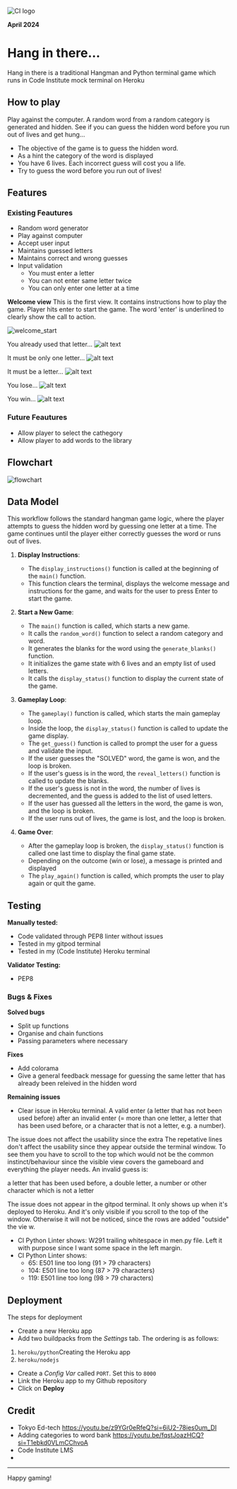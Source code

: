 ![CI logo](https://codeinstitute.s3.amazonaws.com/fullstack/ci_logo_small.png)

**April 2024**

# Hang in there...
Hang in there is a traditional Hangman and Python terminal game which runs in Code Institute mock terminal on Heroku

## How to play

Play against the computer. A random word from a random category is generated and hidden. See if you can guess the hidden word before you run out of lives and get hung...

* The objective of the game is to guess the hidden word.
* As a hint the category of the word is displayed
* You have 6 lives. Each incorrect guess will cost you a life.
* Try to guess the word before you run out of lives!

## Features
### Existing Feautures

* Random word generator
* Play against computer
* Accept user input
* Maintains guessed letters
* Maintains correct and wrong guesses
* Input validation
    * You must enter a letter
    * You can not enter same letter twice
    * You can only enter one letter at a time

**Welcome view**
This is the first view. It contains instructions how to play the game. Player hits enter to start the game. The word 'enter' is underlined to clearly show the call to action.

![welcome_start](image.png)

You already used that letter...
![alt text](image-1.png)

It must be only one letter...
![alt text](image-2.png)

It must be a letter...
![alt text](image-3.png)

You lose...
![alt text](image-4.png)

You win...
![alt text](image-5.png)

### Future Feautures
* Allow player to select the cathegory
* Allow player to add words to the library

## Flowchart
![flowchart](documents/flowchart.png)


## Data Model

This workflow follows the standard hangman game logic, where the player attempts to guess the hidden word by guessing one letter at a time. The game continues until the player either correctly guesses the word or runs out of lives.

1. **Display Instructions**:
   - The `display_instructions()` function is called at the beginning of the `main()` function.
   - This function clears the terminal, displays the welcome message and instructions for the game, and waits for the user to press Enter to start the game.

2. **Start a New Game**:
   - The `main()` function is called, which starts a new game.
   - It calls the `random_word()` function to select a random category and word.
   - It generates the blanks for the word using the `generate_blanks()` function.
   - It initializes the game state with 6 lives and an empty list of used letters.
   - It calls the `display_status()` function to display the current state of the game.

3. **Gameplay Loop**:
   - The `gameplay()` function is called, which starts the main gameplay loop.
   - Inside the loop, the `display_status()` function is called to update the game display.
   - The `get_guess()` function is called to prompt the user for a guess and validate the input.
   - If the user guesses the "SOLVED" word, the game is won, and the loop is broken.
   - If the user's guess is in the word, the `reveal_letters()` function is called to update the blanks.
   - If the user's guess is not in the word, the number of lives is decremented, and the guess is added to the list of used letters.
   - If the user has guessed all the letters in the word, the game is won, and the loop is broken.
   - If the user runs out of lives, the game is lost, and the loop is broken.

4. **Game Over**:
   - After the gameplay loop is broken, the `display_status()` function is called one last time to display the final game state.
   - Depending on the outcome (win or lose), a message is printed and displayed
   - The `play_again()` function is called, which prompts the user to play again or quit the game.


## Testing
**Manually tested:**
* Code validated through PEP8 linter without issues
* Tested in my gitpod terminal
* Tested in my (Code Institute) Heroku terminal

**Validator Testing:**
* PEP8

### Bugs & Fixes
**Solved bugs**
* Split up functions
* Organise and chain functions
* Passing parameters where necessary

**Fixes**
* Add colorama
* Give a general feedback message for guessing the same letter that has already been releived in the hidden word

**Remaining issues**
* Clear issue in Heroku terminal. A valid enter (a letter that has not been used before) after an invalid enter (= more than one letter, a letter that has been used before, or a character that is not a letter, e.g. a number). 

The issue does not affect the usability since the extra The repetative lines don't affect the usability since they appear outside the terminal window. To see them you have to scroll to the top which would not be the common instinct/behaviour since the visible view covers the gameboard and everything the player needs.
An invalid guess is:

a letter that has been used before,
a double letter,
a number or other character which is not a letter

The issue does not appear in the gitpod terminal. It only shows up when it's deployed to Heroku. And it's only visible if you scroll to the top of the window. Otherwise it will not be noticed, since the rows are added "outside" the vie w.

* CI Python Linter shows: W291 trailing whitespace in men.py file. Left it with purpose since I want some space in the left margin.
* CI Python Linter shows:
   * 65: E501 line too long (91 > 79 characters)
   * 104: E501 line too long (87 > 79 characters)
   * 119: E501 line too long (98 > 79 characters)

## Deployment
The steps for deployment

* Create a new Heroku app
* Add two buildpacks from the _Settings_ tab. The ordering is as follows:
1. `heroku/python`Creating the Heroku app
2. `heroku/nodejs`
* Create a _Config Var_ called `PORT`. Set this to `8000`
* Link the Heroku app to my Github repository
* Click on **Deploy**

## Credit
* Tokyo Ed-tech https://youtu.be/z9YGr0eRfeQ?si=6iU2-78ies0um_DI
* Adding categories to word bank https://youtu.be/fqstJoazHCQ?si=T1ebkd0VLmCChvoA
* Code Institute LMS
* 

-----
Happy gaming!